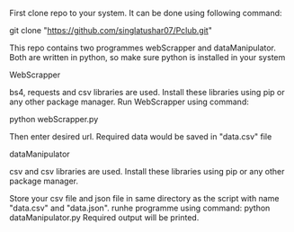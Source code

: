 First clone repo to your system.
It can be done using following command:

git clone "https://github.com/singlatushar07/Pclub.git"

This repo contains two programmes webScrapper and dataManipulator. Both are written in python, so make sure python is installed in your system


WebScrapper

bs4, requests and csv libraries are used. Install these libraries using pip or any other package manager.
Run WebScrapper using command:

python webScrapper.py

Then enter desired url. Required data would be saved in "data.csv" file

dataManipulator

csv and csv libraries are used. Install these libraries using pip or any other package manager.

Store your csv file and json file in same directory as the script with name "data.csv" and "data.json".
runhe programme using command: python dataManipulator.py
Required output will be printed.
